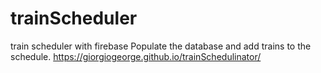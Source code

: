 # trainScheduler
train scheduler with firebase
Populate the database and add trains to the schedule.
https://giorgiogeorge.github.io/trainSchedulinator/

